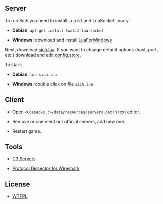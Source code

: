## Server

To run Sich you need to install Lua 5.1 and LuaSocket library:

* **Debian**: `apt-get install lua5.1 lua-socket`

* **Windows**: download and install [LuaForWindows](https://github.com/rjpcomputing/luaforwindows/releases/latest)

Next, download [sich.lua](../../raw/master/release/sich.lua).
If you want to change default options (host, port, etc.) download and edit [config.store](../../raw/master/release/config.store).

To start:

* **Debian**: `lua sich.lua`

* **Windows**: double click on file `sich.lua`

## Client

* Open `<Cossacks 3>/data/resources/servers.dat` in text editor.

* Remove or comment out official servers, add new one.

* Restart game.

## Tools

* [C3 Servers](../../raw/master/tools/c3servers.wlua)

* [Protocol Dissector for Wireshark](../../raw/master/tools/cossacks3dissector.lua)

## License

* [WTFPL](../../raw/master/LICENSE)
